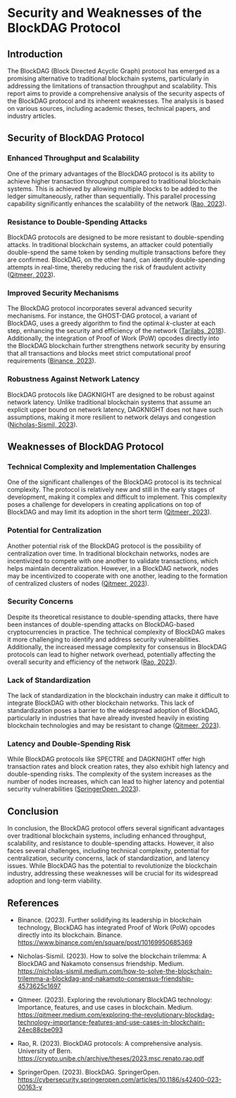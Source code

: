 # Security and Weaknesses of the BlockDAG Protocol


## Introduction


The BlockDAG (Block Directed Acyclic Graph) protocol has emerged as a promising alternative to traditional blockchain systems, particularly in addressing the limitations of transaction throughput and scalability. This report aims to provide a comprehensive analysis of the security aspects of the BlockDAG protocol and its inherent weaknesses. The analysis is based on various sources, including academic theses, technical papers, and industry articles.


## Security of BlockDAG Protocol


### Enhanced Throughput and Scalability


One of the primary advantages of the BlockDAG protocol is its ability to achieve higher transaction throughput compared to traditional blockchain systems. This is achieved by allowing multiple blocks to be added to the ledger simultaneously, rather than sequentially. This parallel processing capability significantly enhances the scalability of the network ([Rao, 2023](https://crypto.unibe.ch/archive/theses/2023.msc.renato.rao.pdf)).


### Resistance to Double-Spending Attacks


BlockDAG protocols are designed to be more resistant to double-spending attacks. In traditional blockchain systems, an attacker could potentially double-spend the same token by sending multiple transactions before they are confirmed. BlockDAG, on the other hand, can identify double-spending attempts in real-time, thereby reducing the risk of fraudulent activity ([Qitmeer, 2023](https://qitmeer.medium.com/exploring-the-revolutionary-blockdag-technology-importance-features-and-use-cases-in-blockchain-24ec88cbe093)).


### Improved Security Mechanisms


The BlockDAG protocol incorporates several advanced security mechanisms. For instance, the GHOST-DAG protocol, a variant of BlockDAG, uses a greedy algorithm to find the optimal $k$-cluster at each step, enhancing the security and efficiency of the network ([Tarilabs, 2018](https://tlu.tarilabs.com/scaling/dags.html)). Additionally, the integration of Proof of Work (PoW) opcodes directly into the BlockDAG blockchain further strengthens network security by ensuring that all transactions and blocks meet strict computational proof requirements ([Binance, 2023](https://www.binance.com/en/square/post/10169950685369)).


### Robustness Against Network Latency


BlockDAG protocols like DAGKNIGHT are designed to be robust against network latency. Unlike traditional blockchain systems that assume an explicit upper bound on network latency, DAGKNIGHT does not have such assumptions, making it more resilient to network delays and congestion ([Nicholas-Sismil, 2023](https://nicholas-sismil.medium.com/how-to-solve-the-blockchain-trilemma-a-blockdag-and-nakamoto-consensus-friendship-4573625c1697)).


## Weaknesses of BlockDAG Protocol


### Technical Complexity and Implementation Challenges


One of the significant challenges of the BlockDAG protocol is its technical complexity. The protocol is relatively new and still in the early stages of development, making it complex and difficult to implement. This complexity poses a challenge for developers in creating applications on top of BlockDAG and may limit its adoption in the short term ([Qitmeer, 2023](https://qitmeer.medium.com/exploring-the-revolutionary-blockdag-technology-importance-features-and-use-cases-in-blockchain-24ec88cbe093)).


### Potential for Centralization


Another potential risk of the BlockDAG protocol is the possibility of centralization over time. In traditional blockchain networks, nodes are incentivized to compete with one another to validate transactions, which helps maintain decentralization. However, in a BlockDAG network, nodes may be incentivized to cooperate with one another, leading to the formation of centralized clusters of nodes ([Qitmeer, 2023](https://qitmeer.medium.com/exploring-the-revolutionary-blockdag-technology-importance-features-and-use-cases-in-blockchain-24ec88cbe093)).


### Security Concerns


Despite its theoretical resistance to double-spending attacks, there have been instances of double-spending attacks on BlockDAG-based cryptocurrencies in practice. The technical complexity of BlockDAG makes it more challenging to identify and address security vulnerabilities. Additionally, the increased message complexity for consensus in BlockDAG protocols can lead to higher network overhead, potentially affecting the overall security and efficiency of the network ([Rao, 2023](https://crypto.unibe.ch/archive/theses/2023.msc.renato.rao.pdf)).


### Lack of Standardization


The lack of standardization in the blockchain industry can make it difficult to integrate BlockDAG with other blockchain networks. This lack of standardization poses a barrier to the widespread adoption of BlockDAG, particularly in industries that have already invested heavily in existing blockchain technologies and may be resistant to change ([Qitmeer, 2023](https://qitmeer.medium.com/exploring-the-revolutionary-blockdag-technology-importance-features-and-use-cases-in-blockchain-24ec88cbe093)).


### Latency and Double-Spending Risk


While BlockDAG protocols like SPECTRE and DAGKNIGHT offer high transaction rates and block creation rates, they also exhibit high latency and double-spending risks. The complexity of the system increases as the number of nodes increases, which can lead to higher latency and potential security vulnerabilities ([SpringerOpen, 2023](https://cybersecurity.springeropen.com/articles/10.1186/s42400-023-00163-y)).


## Conclusion


In conclusion, the BlockDAG protocol offers several significant advantages over traditional blockchain systems, including enhanced throughput, scalability, and resistance to double-spending attacks. However, it also faces several challenges, including technical complexity, potential for centralization, security concerns, lack of standardization, and latency issues. While BlockDAG has the potential to revolutionize the blockchain industry, addressing these weaknesses will be crucial for its widespread adoption and long-term viability.


## References


- Binance. (2023). Further solidifying its leadership in blockchain technology, BlockDAG has integrated Proof of Work (PoW) opcodes directly into its blockchain. Binance. https://www.binance.com/en/square/post/10169950685369

- Nicholas-Sismil. (2023). How to solve the blockchain trilemma: A BlockDAG and Nakamoto consensus friendship. Medium. https://nicholas-sismil.medium.com/how-to-solve-the-blockchain-trilemma-a-blockdag-and-nakamoto-consensus-friendship-4573625c1697

- Qitmeer. (2023). Exploring the revolutionary BlockDAG technology: Importance, features, and use cases in blockchain. Medium. https://qitmeer.medium.com/exploring-the-revolutionary-blockdag-technology-importance-features-and-use-cases-in-blockchain-24ec88cbe093

- Rao, R. (2023). BlockDAG protocols: A comprehensive analysis. University of Bern. https://crypto.unibe.ch/archive/theses/2023.msc.renato.rao.pdf

- SpringerOpen. (2023). BlockDAG. SpringerOpen. https://cybersecurity.springeropen.com/articles/10.1186/s42400-023-00163-y